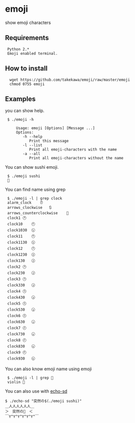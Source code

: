 emoji
=====

show emoji characters

## Requirements
     Python 2.*
     Emoji enabled terminal.


## How to install

```
  wget https://github.com/takekawa/emoji/raw/master/emoji
  chmod 0755 emoji
```

## Examples

you can show help.
 
```
 $ ./emoji -h  

     Usage: emoji [Options] [Message ...]
     Options:
        -h --help
           Print this message
        -l --list 
           Print all emoji-characters with the name 
        -a --all 
           Print all emoji-characters without the name 
```

You can show sushi emoji.
```
 $ ./emoji sushi 
 🍣
```

You can find name using grep
```
 $ ./emoji -l | grep clock
 alarm_clock	⏰
 arrows_clockwise	🔃
 arrows_counterclockwise	🔄
 clock1	🕐
 clock10	🕙
 clock1030	🕥
 clock11	🕚
 clock1130	🕦
 clock12	🕛
 clock1230	🕧
 clock130	🕜
 clock2	🕑
 clock230	🕝
 clock3	🕒
 clock330	🕞
 clock4	🕓
 clock430	🕟
 clock5	🕔
 clock530	🕠
 clock6	🕕
 clock630	🕡
 clock7	🕖
 clock730	🕢
 clock8	🕗
 clock830	🕣
 clock9	🕘
 clock930	🕤
```

You can also know emoji name using emoji
```
 $ ./emoji -l | grep 🎻
 violin	🎻
```

You can also use with [echo-sd](https://github.com/fumiyas/home-commands/blob/master/echo-sd)


```
$ ./echo-sd "突然の$(./emoji sushi)"
＿人人人人人人＿
＞　突然の🍣　＜
￣Y^Y^Y^Y^Y^Y^￣
```

